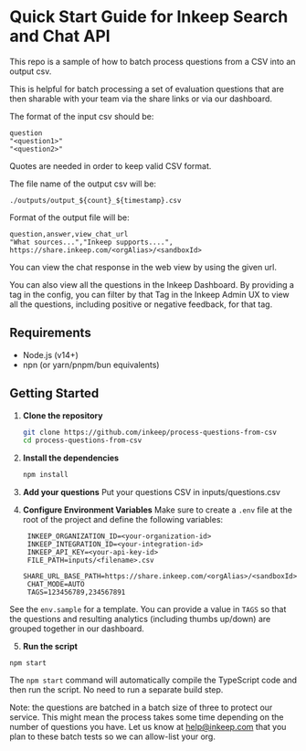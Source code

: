 # Quick Start Guide for Inkeep Search and Chat API

This repo is a sample of how to batch process questions from a CSV into an output csv.

This is helpful for batch processing a set of evaluation questions that are then sharable with your team via the share links or via our dashboard.

The format of the input csv should be:

```
question
"<question1>"
"<question2>"
```

Quotes are needed in order to keep valid CSV format.

The file name of the output csv will be:

`./outputs/output_${count}_${timestamp}.csv`

Format of the output file will be:

```
question,answer,view_chat_url
"What sources...","Inkeep supports....", https://share.inkeep.com/<orgAlias>/<sandboxId>
```

You can view the chat response in the web view by using the given url.

You can also view all the questions in the Inkeep Dashboard. By providing a tag in the config, you can filter by that Tag in the Inkeep Admin UX to view all the questions, including positive or negative feedback, for that tag.

## Requirements

- Node.js (v14+)
- npn (or yarn/pnpm/bun equivalents)

## Getting Started

1. **Clone the repository**

   ```bash
   git clone https://github.com/inkeep/process-questions-from-csv
   cd process-questions-from-csv
   ```

2. **Install the dependencies**

   ```bash
   npm install
   ```

3. **Add your questions**
   Put your questions CSV in inputs/questions.csv

4. **Configure Environment Variables**
   Make sure to create a `.env` file at the root of the project and define the following variables:

   ```env
    INKEEP_ORGANIZATION_ID=<your-organization-id>
    INKEEP_INTEGRATION_ID=<your-integration-id>
    INKEEP_API_KEY=<your-api-key-id>
    FILE_PATH=inputs/<filename>.csv
    SHARE_URL_BASE_PATH=https://share.inkeep.com/<orgAlias>/<sandboxId>
    CHAT_MODE=AUTO
    TAGS=123456789,234567891
   ```

See the `env.sample` for a template. You can provide a value in `TAGS` so that the questions and resulting analytics (including thumbs up/down) are grouped together in our dashboard.

5. **Run the script**

```
npm start
```

The `npm start` command will automatically compile the TypeScript code and then run the script. No need to run a separate build step.

Note: the questions are batched in a batch size of three to protect our service. This might mean the process takes some time depending on the number of questions you have.
Let us know at help@inkeep.com that you plan to these batch tests so we can allow-list your org.
